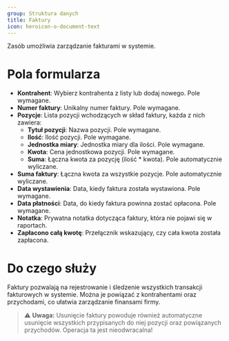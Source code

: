 ```yaml
---
group: Struktura danych
title: Faktury
icon: heroicon-o-document-text
---
```


Zasób umożliwia zarządzanie fakturami w systemie.

# Pola formularza

- **Kontrahent**: Wybierz kontrahenta z listy lub dodaj nowego. Pole wymagane.
- **Numer faktury**: Unikalny numer faktury. Pole wymagane.
- **Pozycje**: Lista pozycji wchodzących w skład faktury, każda z nich zawiera:
  - **Tytuł pozycji**: Nazwa pozycji. Pole wymagane.
  - **Ilość**: Ilość pozycji. Pole wymagane.
  - **Jednostka miary**: Jednostka miary dla ilości. Pole wymagane.
  - **Kwota**: Cena jednostkowa pozycji. Pole wymagane.
  - **Suma**: Łączna kwota za pozycję (ilość * kwota). Pole automatycznie wyliczane.
- **Suma faktury**: Łączna kwota za wszystkie pozycje. Pole automatycznie wyliczane.
- **Data wystawienia**: Data, kiedy faktura została wystawiona. Pole wymagane.
- **Data płatności**: Data, do kiedy faktura powinna zostać opłacona. Pole wymagane.
- **Notatka**: Prywatna notatka dotycząca faktury, która nie pojawi się w raportach.
- **Zapłacono całą kwotę**: Przełącznik wskazujący, czy cała kwota została zapłacona.

# Do czego służy
Faktury pozwalają na rejestrowanie i śledzenie wszystkich transakcji fakturowych w systemie. Można je powiązać z kontrahentami oraz przychodami, co ułatwia zarządzanie finansami firmy.

> ⚠️ **Uwaga:** Usunięcie faktury powoduje również automatyczne usunięcie wszystkich przypisanych do niej pozycji oraz powiązanych przychodów. Operacja ta jest nieodwracalna!
